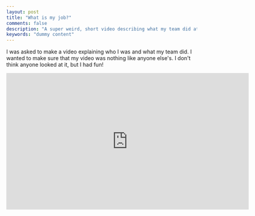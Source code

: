 ```yaml
---
layout: post
title: "What is my job?"
comments: false
description: "A super weird, short video describing what my team did at Alcatel-Lucent"
keywords: "dummy content"
---
```


I was asked to make a video explaining who I was and what my team did. I wanted to make sure that my video was nothing like anyone else's. I don't think anyone looked at it, but I had fun!

<div class="video-container"><iframe src="https://player.vimeo.com/video/12431367" width="640" height="360" frameborder="0" allow="autoplay; fullscreen" allowfullscreen></iframe></div>
